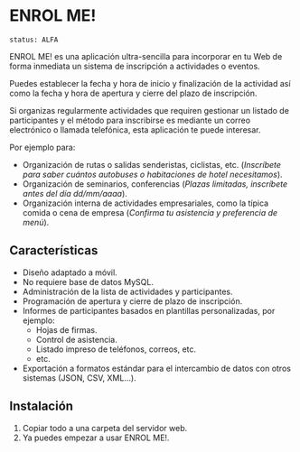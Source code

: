 # ENROL ME!

```
status: ALFA
```

ENROL ME! es una aplicación ultra-sencilla para incorporar en tu Web de forma inmediata un sistema de inscripción a actividades o eventos.

Puedes establecer la fecha y hora de inicio y finalización de la actividad así como la fecha y hora de apertura y cierre del plazo de inscripción.

Si organizas regularmente actividades que requiren gestionar un listado de participantes y el método para inscribirse es mediante un correo electrónico o llamada telefónica, esta aplicación te puede interesar.

Por ejemplo para: 

- Organización de rutas o salidas senderistas, ciclistas, etc. (_Inscríbete para saber cuántos autobuses o habitaciones de hotel necesitamos_).
- Organización de seminarios, conferencias (_Plazas limitadas, inscríbete antes del día dd/mm/aaaa_).
- Organización interna de actividades empresariales, como la típica comida o cena de empresa (_Confirma tu asistencia y preferencia de menú_).
		
## Características

- Diseño adaptado a móvil.
- No requiere base de datos MySQL.
- Administración de la lista de actividades y participantes.
- Programación de apertura y cierre de plazo de inscripción.
- Informes de participantes basados en plantillas personalizadas, por ejemplo:
	- Hojas de firmas.
	- Control de asistencia.
	- Listado impreso de teléfonos, correos, etc.
	- etc.	
- Exportación a formatos estándar para el intercambio de datos con otros sistemas (JSON, CSV, XML...).

## Instalación

1. Copiar todo a una carpeta del servidor web.
2. Ya puedes empezar a usar ENROL ME!.
